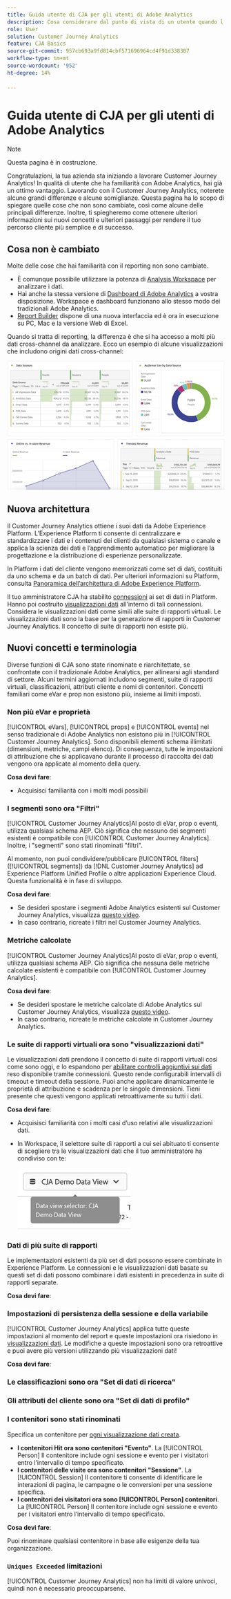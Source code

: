 ```yaml
---
title: Guida utente di CJA per gli utenti di Adobe Analytics
description: Cosa considerare dal punto di vista di un utente quando l’azienda sposta i dati da Adobe Analytics al Customer Journey Analytics
role: User
solution: Customer Journey Analytics
feature: CJA Basics
source-git-commit: 957cb693a9fd814cbf571696964cd4f91d338307
workflow-type: tm+mt
source-wordcount: '952'
ht-degree: 14%

---
```



# Guida utente di CJA per gli utenti di Adobe Analytics

>[!NOTE]
>
>Questa pagina è in costruzione.

Congratulazioni, la tua azienda sta iniziando a lavorare Customer Journey Analytics! In qualità di utente che ha familiarità con Adobe Analytics, hai già un ottimo vantaggio. Lavorando con il Customer Journey Analytics, noterete alcune grandi differenze e alcune somiglianze. Questa pagina ha lo scopo di spiegare quelle cose che non sono cambiate, così come alcune delle principali differenze. Inoltre, ti spiegheremo come ottenere ulteriori informazioni sui nuovi concetti e ulteriori passaggi per rendere il tuo percorso cliente più semplice e di successo.

## Cosa non è cambiato

Molte delle cose che hai familiarità con il reporting non sono cambiate.

* È comunque possibile utilizzare la potenza di [Analysis Workspace](/help/analysis-workspace/home.md) per analizzare i dati.
* Hai anche la stessa versione di [Dashboard di Adobe Analytics](/help/mobile-app/home.md) a vostra disposizione. Workspace e dashboard funzionano allo stesso modo dei tradizionali Adobe Analytics.
* [Report Builder](/help/report-builder/report-buider-overview.md) dispone di una nuova interfaccia ed è ora in esecuzione su PC, Mac e la versione Web di Excel.

Quando si tratta di reporting, la differenza è che si ha accesso a molti più dati cross-channel da analizzare. Ecco un esempio di alcune visualizzazioni che includono origini dati cross-channel:

![visualizzazioni multicanale](assets/cross-channel.png)

## Nuova architettura

Il Customer Journey Analytics ottiene i suoi dati da Adobe Experience Platform. L’Experience Platform ti consente di centralizzare e standardizzare i dati e i contenuti dei clienti da qualsiasi sistema o canale e applica la scienza dei dati e l’apprendimento automatico per migliorare la progettazione e la distribuzione di esperienze personalizzate.

In Platform i dati del cliente vengono memorizzati come set di dati, costituiti da uno schema e da un batch di dati. Per ulteriori informazioni su Platform, consulta [Panoramica dell’architettura di Adobe Experience Platform](https://experienceleague.adobe.com/docs/platform-learn/tutorials/intro-to-platform/basic-architecture.html?lang=it).

Il tuo amministratore CJA ha stabilito [connessioni](/help/connections/create-connection.md) ai set di dati in Platform. Hanno poi costruito [visualizzazioni dati](/help/data-views/data-views.md) all&#39;interno di tali connessioni. Considera le visualizzazioni dati come simili alle suite di rapporti virtuali. Le visualizzazioni dati sono la base per la generazione di rapporti in Customer Journey Analytics. Il concetto di suite di rapporti non esiste più.

## Nuovi concetti e terminologia

Diverse funzioni di CJA sono state rinominate e riarchitettate, se confrontate con il tradizionale Adobe Analytics, per allinearsi agli standard di settore. Alcuni termini aggiornati includono segmenti, suite di rapporti virtuali, classificazioni, attributi cliente e nomi di contenitori. Concetti familiari come eVar e prop non esistono più, insieme ai limiti imposti.

### Non più eVar e proprietà

[!UICONTROL eVars], [!UICONTROL props] e [!UICONTROL events] nel senso tradizionale di Adobe Analytics non esistono più in [!UICONTROL Customer Journey Analytics]. Sono disponibili elementi schema illimitati (dimensioni, metriche, campi elenco). Di conseguenza, tutte le impostazioni di attribuzione che si applicavano durante il processo di raccolta dei dati vengono ora applicate al momento della query.

**Cosa devi fare**:

* Acquisisci familiarità con i molti modi possibili

### I segmenti sono ora &quot;Filtri&quot;

[!UICONTROL Customer Journey Analytics]Al posto di eVar, prop o eventi, utilizza qualsiasi schema AEP. Ciò significa che nessuno dei segmenti esistenti è compatibile con [!UICONTROL Customer Journey Analytics]. Inoltre, i &quot;segmenti&quot; sono stati rinominati &quot;filtri&quot;.

Al momento, non puoi condividere/pubblicare [!UICONTROL filters] ([!UICONTROL segments]) da [!DNL Customer Journey Analytics] ad Experience Platform Unified Profile o altre applicazioni Experience Cloud. Questa funzionalità è in fase di sviluppo.

**Cosa devi fare**:

* Se desideri spostare i segmenti Adobe Analytics esistenti sul Customer Journey Analytics, visualizza [questo video](https://experienceleague.adobe.com/docs/customer-journey-analytics-learn/tutorials/moving-adobe-analytics-segments-to-customer-journey-analytics.html?lang=it).
* In caso contrario, ricreate i filtri nel Customer Journey Analytics.

### Metriche calcolate

[!UICONTROL Customer Journey Analytics]Al posto di eVar, prop o eventi, utilizza qualsiasi schema AEP. Ciò significa che nessuna delle metriche calcolate esistenti è compatibile con [!UICONTROL Customer Journey Analytics].

**Cosa devi fare**:

* Se desideri spostare le metriche calcolate di Adobe Analytics sul Customer Journey Analytics, visualizza [questo video](https://experienceleague.adobe.com/docs/customer-journey-analytics-learn/tutorials/moving-your-calculated-metrics-from-adobe-analytics-to-customer-journey-analytics.html?lang=it).
* In caso contrario, ricreate le metriche calcolate in Customer Journey Analytics.

### Le suite di rapporti virtuali ora sono &quot;visualizzazioni dati&quot;

Le visualizzazioni dati prendono il concetto di suite di rapporti virtuali così come sono oggi, e lo espandono per [abilitare controlli aggiuntivi sui dati](/help/data-views/create-dataview.md) reso disponibile tramite connessioni. Questo rende configurabili intervalli di timeout e timeout della sessione. Puoi anche applicare dinamicamente le proprietà di attribuzione e scadenza per le singole dimensioni. Tieni presente che questi vengono applicati retroattivamente su tutti i dati.

**Cosa devi fare**:

* Acquisisci familiarità con i molti casi d’uso relativi alle visualizzazioni dati.
* In Workspace, il selettore suite di rapporti a cui sei abituato ti consente di scegliere tra le visualizzazioni dati che il tuo amministratore ha condiviso con te:

   ![data-view-selector](assets/data-views.png)

### Dati di più suite di rapporti

Le implementazioni esistenti da più set di dati possono essere combinate in Experience Platform. Le connessioni e le visualizzazioni dati basate su questi set di dati possono combinare i dati esistenti in precedenza in suite di rapporti separate.

**Cosa devi fare**:


### Impostazioni di persistenza della sessione e della variabile

[!UICONTROL Customer Journey Analytics] applica tutte queste impostazioni al momento del report e queste impostazioni ora risiedono in [visualizzazioni dati](help/data-views/component-settings/persistence.md). Le modifiche a queste impostazioni sono ora retroattive e puoi avere più versioni utilizzando più visualizzazioni dati!

**Cosa devi fare**:


### Le classificazioni sono ora &quot;Set di dati di ricerca&quot;

### Gli attributi del cliente sono ora &quot;Set di dati di profilo&quot;


### I contenitori sono stati rinominati

Specifica un contenitore per [ogni visualizzazione dati creata](https://experienceleague.adobe.com/docs/analytics-platform/using/cja-dataviews/create-dataview.html?lang=en#containers).
* **I contenitori Hit ora sono contenitori &quot;Evento&quot;**. La [!UICONTROL Person] Il contenitore include ogni sessione e evento per i visitatori entro l’intervallo di tempo specificato.
* **I contenitori delle visite ora sono contenitori &quot;Sessione&quot;**. La [!UICONTROL Session] Il contenitore ti consente di identificare le interazioni di pagina, le campagne o le conversioni per una sessione specifica.
* **I contenitori dei visitatori ora sono [!UICONTROL Person] contenitori**. La [!UICONTROL Person] Il contenitore include ogni sessione e evento per i visitatori entro l’intervallo di tempo specificato.

**Cosa devi fare**:

Puoi rinominare qualsiasi contenitore in base alle esigenze della tua organizzazione.


### `Uniques Exceeded` limitazioni

[!UICONTROL Customer Journey Analytics] non ha limiti di valore univoci, quindi non è necessario preoccuparsene.
